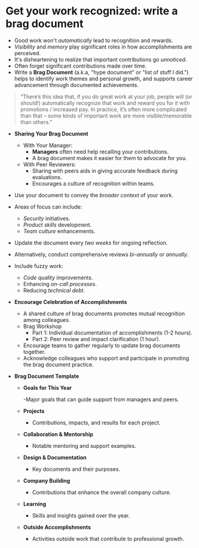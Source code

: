 # Get your work recognized: write a brag document

- Good work won't _automatically_ lead to recognition and rewards.
- _Visibility_ and _memory_ play significant roles in how accomplishments are perceived.
- It's disheartening to realize that important contributions go _unnoticed_.
- Often forget significant contributions made over time.
- Write a **Brag Document** (a.k.a, "hype document" or "list of stuff I did.") helps to identify work themes and personal growth, and supports career advancement through documented achievements.

> “There’s this idea that, if you do great work at your job, people will (or should!) automatically recognize that work and reward you for it with promotions / increased pay. In practice, it’s often more complicated than that – some kinds of important work are more visible/memorable than others.”

- **Sharing Your Brag Document**

  - With Your Manager:
    - **Managers** often need help recalling your contributions.
    - A brag document makes it easier for them to advocate for you.
  - With Peer Reviewers:
    - Sharing with peers aids in giving accurate feedback during evaluations.
    - Encourages a culture of recognition within teams.

- Use your document to convey the _broader context_ of your work.
- Areas of focus can include:
  - _Security_ initiatives.
  - _Product skills_ development.
  - _Team culture_ enhancements.
- Update the document every _two weeks_ for ongoing reflection.
- Alternatively, conduct comprehensive reviews _bi-annually_ or _annually_.

- Include fuzzy work:

  - _Code quality_ improvements.
  - Enhancing _on-call processes_.
  - Reducing _technical debt_.

- **Encourage Celebration of Accomplishments**

  - A shared culture of brag documents promotes mutual recognition among colleagues.
  - Brag Workshop
    - Part 1: Individual documentation of accomplishments (1-2 hours).
    - Part 2: Peer review and impact clarification (1 hour).
  - Encourage teams to gather regularly to update brag documents together.
  - Acknowledge colleagues who support and participate in promoting the brag document practice.

- **Brag Document Template**

  - **Goals for This Year**

    -Major goals that can guide support from managers and peers.

  - **Projects**

    - Contributions, impacts, and results for each project.

  - **Collaboration & Mentorship**

    - Notable mentoring and support examples.

  - **Design & Documentation**

    - Key documents and their purposes.

  - **Company Building**

    - Contributions that enhance the overall company culture.

  - **Learning**

    - Skills and insights gained over the year.

  - **Outside Accomplishments**

    - Activities outside work that contribute to professional growth.
